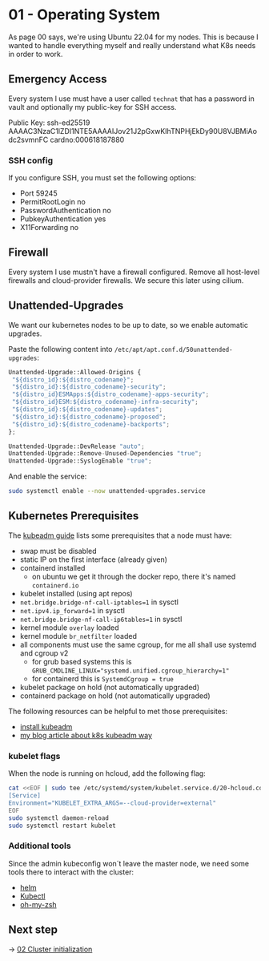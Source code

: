 # 01 - Operating System

As page 00 says, we're using Ubuntu 22.04 for my nodes. This is because I wanted to handle everything myself and really understand what K8s needs in order to work.

## Emergency Access

Every system I use must have a user called `technat` that has a password in vault and optionally my public-key for SSH access.

Public Key: ssh-ed25519 AAAAC3NzaC1lZDI1NTE5AAAAIJov21J2pGxwKIhTNPHjEkDy90U8VJBMiAodc2svmnFC cardno:000618187880

### SSH config

If you configure SSH, you must set the following options:

- Port 59245
- PermitRootLogin no
- PasswordAuthentication no
- PubkeyAuthentication yes
- X11Forwarding no

## Firewall

Every system I use mustn't have a firewall configured. Remove all host-level firewalls and cloud-provider firewalls. We secure this later using cilium.

## Unattended-Upgrades

We want our kubernetes nodes to be up to date, so we enable automatic upgrades.

Paste the following content into `/etc/apt/apt.conf.d/50unattended-upgrades`:

```python
Unattended-Upgrade::Allowed-Origins {
 "${distro_id}:${distro_codename}";
 "${distro_id}:${distro_codename}-security";
 "${distro_id}ESMApps:${distro_codename}-apps-security";
 "${distro_id}ESM:${distro_codename}-infra-security";
 "${distro_id}:${distro_codename}-updates";
 "${distro_id}:${distro_codename}-proposed";
 "${distro_id}:${distro_codename}-backports";
};

Unattended-Upgrade::DevRelease "auto";
Unattended-Upgrade::Remove-Unused-Dependencies "true";
Unattended-Upgrade::SyslogEnable "true";
```

And enable the service:

```bash
sudo systemctl enable --now unattended-upgrades.service
```

## Kubernetes Prerequisites

The [kubeadm guide](https://kubernetes.io/docs/setup/production-environment/tools/kubeadm/create-cluster-kubeadm/) lists some prerequisites that a node must have:

- swap must be disabled
- static IP on the first interface (already given)
- containerd installed
  - on ubuntu we get it through the docker repo, there it's named `containerd.io`
- kubelet installed (using apt repos)
- `net.bridge.bridge-nf-call-iptables=1` in sysctl
- `net.ipv4.ip_forward=1` in sysctl
- `net.bridge.bridge-nf-call-ip6tables=1` in sysctl
- kernel module `overlay` loaded
- kernel module `br_netfilter` loaded
- all components must use the same cgroup, for me all shall use systemd and cgroup v2
  - for grub based systems this is `GRUB_CMDLINE_LINUX="systemd.unified.cgroup_hierarchy=1"`
  - for containerd this is `SystemdCgroup = true`
- kubelet package on hold (not automatically upgraded)
- containerd package on hold (not automatically upgraded)

The following resources can be helpful to met those prerequisites:

- [install kubeadm](https://kubernetes.io/docs/setup/production-environment/tools/kubeadm/install-kubeadm/)
- [my blog article about k8s kubeadm way](https://technat.ch/kubernetes/k8s_kubeadm/)

### kubelet flags

When the node is running on hcloud, add the following flag:

```bash
cat <<EOF | sudo tee /etc/systemd/system/kubelet.service.d/20-hcloud.conf
[Service]
Environment="KUBELET_EXTRA_ARGS=--cloud-provider=external"
EOF
sudo systemctl daemon-reload
sudo systemctl restart kubelet
```

### Additional tools

Since the admin kubeconfig won´t leave the master node, we need some tools there to interact with the cluster:

- [helm](https://helm.sh/docs/intro/install/)
- [Kubectl](https://kubernetes.io/docs/tasks/tools/install-kubectl-linux/)
- [oh-my-zsh](https://ohmyz.sh/#install)

## Next step

-> [02 Cluster initialization](./02_cluster_init.md)
